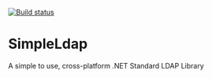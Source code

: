 [![Build status](https://ci.appveyor.com/api/projects/status/9yh9yh5bwru0uuoc?svg=true)](https://ci.appveyor.com/project/aastefanov/simpleldap)


# SimpleLdap
A simple to use, cross-platform .NET Standard LDAP Library